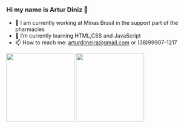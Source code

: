### Hi my name is Artur Diniz 👋



- 🔭 I am currently working at Minas Brasil in the support part of the pharmacies
- 🌱 I’m currently learning HTML,CSS and JavaScript
- 📫 How to reach me: arturdlmeira@gmail.com or (38)99907-1217

<div>
  <img src="https://github-readme-stats.vercel.app/api?username=Adiniz21&show_icons=true&theme=dracula" height="180px">
  <img src="https://github-readme-stats.vercel.app/api/top-langs/?username=Adiniz21&langs_count=6&theme=dracula&layout=compact" height="180px">
 </div> 
 

